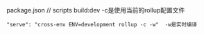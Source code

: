package.json // scripts build:dev -c是使用当前的rollup配置文件

    "serve": "cross-env ENV=development rollup -c -w"  -w是实时编译
